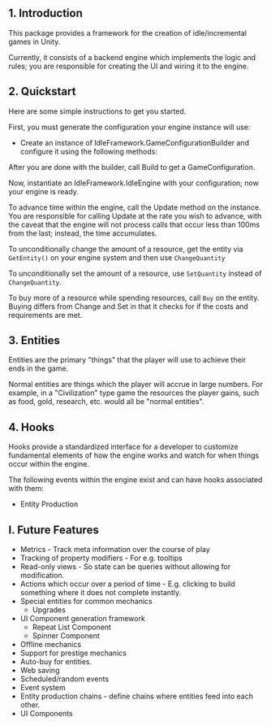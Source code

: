 ## 1. Introduction
This package provides a framework for the creation of idle/incremental games in Unity.

Currently, it consists of a backend engine which implements the logic and rules; you are responsible for creating the UI and wiring it to the engine.

## 2. Quickstart
Here are some simple instructions to get you started.

First, you must generate the configuration your engine instance will use:

* Create an instance of IdleFramework.GameConfigurationBuilder and configure it using the following methods:

After you are done with the builder, call Build to get a GameConfiguration.

Now, instantiate an IdleFramework.IdleEngine with your configuration; now your engine is ready.

To advance time within the engine, call the Update method on the instance. You are responsible for calling Update at the rate you wish to advance, with the caveat that the engine will not process calls that occur less than 100ms from the last; instead, the time accumulates.

To unconditionally change the amount of a resource, get the entity via `GetEntity()` on your engine system and then use `ChangeQuantity`

To unconditionally set the amount of a resource, use `SetQuantity` instead of `ChangeQuantity`.

To buy more of a resource while spending resources, call `Buy` on the entity. Buying differs from Change and Set in that it checks for if the costs and requirements are met.

## 3. Entities
Entities are the primary "things" that the player will use to achieve their ends in the game.

Normal entities are things which the player will accrue in large numbers. For example, in a "Civilization" type game the resources the player gains, such as food, gold, research, etc. would all be "normal entities".

## 4. Hooks
Hooks provide a standardized interface for a developer to customize fundamental elements of how the engine works and watch for when things occur within the engine.

The following events within the engine exist and can have hooks associated with them:
* Entity Production

## I. Future Features
* Metrics - Track meta information over the course of play
* Tracking of property modifiers - For e.g. tooltips
* Read-only views - So state can be queries without allowing for modification.
* Actions which occur over a period of time - E.g. clicking to build something where it does not complete instantly.
* Special entities for common mechanics
	* Upgrades
* UI Component generation framework
	* Repeat List Component
	* Spinner Component
* Offline mechanics
* Support for prestige mechanics
* Auto-buy for entities.
* Web saving
* Scheduled/random events
* Event system
* Entity production chains - define chains where entities feed into each other.
* UI Components
